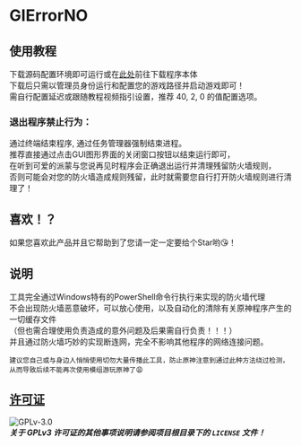 # GIErrorNO

## 使用教程
下载源码配置环境即可运行或在[此处](https://github.com/baobaobaoPY/GIErrorNO/releases)前往下载程序本体  
下载后只需以管理员身份运行和配置您的游戏路径并启动游戏即可！  
需自行配置延迟或跟随教程视频指引设置，推荐 40, 2, 0 的值配置选项。
### 退出程序禁止行为：
通过终端结束程序, 通过任务管理器强制结束进程。  
推荐直接通过点击GUI图形界面的关闭窗口按钮以结束运行即可，  
在听到可爱的派蒙与您说再见时程序会正确退出运行并清理残留防火墙规则，  
否则可能会对您的防火墙造成规则残留，此时就需要您自行打开防火墙规则进行清理了！

## 喜欢！？
如果您喜欢此产品并且它帮助到了您请一定一定要给个Star哟😘！  

## 说明
工具完全通过Windows特有的PowerShell命令行执行来实现的防火墙代理  
不会出现防火墙恶意破坏，可以放心使用，以及自动化的清除有关原神程序产生的一切缓存文件  
（但也需合理使用负责造成的意外问题及后果需自行负责！！！）  
并且通过防火墙巧妙的实现断连网，完全不影响其他程序的网络连接问题。 
```
建议您自己或与身边人悄悄使用切勿大量传播此工具，防止原神注意到通过此种方法绕过检测，
从而导致后续不能再次使用模组游玩原神了😩
```


## [许可证](https://www.gnu.org/licenses/gpl-3.0.html)  
![GPLv-3.0](https://www.gnu.org/graphics/gplv3-or-later.png)  
***关于 GPLv3 许可证的其他事项说明请参阅项目根目录下的 `LICENSE` 文件！***  
